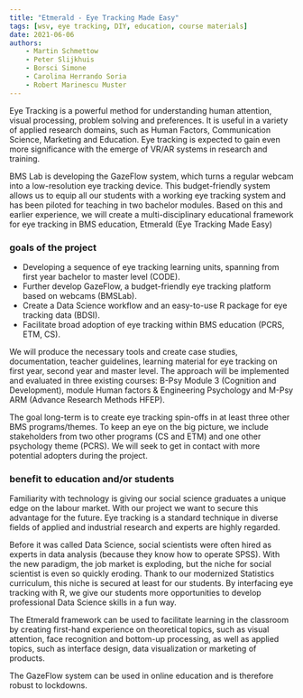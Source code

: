 ```yaml
---
title: "Etmerald - Eye Tracking Made Easy"
tags: [wsv, eye tracking, DIY, education, course materials]
date: 2021-06-06
authors:
    - Martin Schmettow
    - Peter Slijkhuis
    - Borsci Simone
    - Carolina Herrando Soria
    - Robert Marinescu Muster
---
```


Eye Tracking is a powerful method for understanding human attention, visual processing, problem solving and preferences. It is useful in a variety of applied research domains, such as Human Factors, Communication Science, Marketing and Education. Eye tracking is expected to gain even more significance with the emerge of VR/AR systems in research and training.

BMS Lab is developing the GazeFlow system, which turns a regular webcam into a low-resolution eye tracking device. This budget-friendly system allows us to equip all our students with a working eye tracking system and has been piloted for teaching in two bachelor modules. Based on this and earlier experience, we will create a multi-disciplinary educational framework for eye tracking in BMS education, Etmerald (Eye Tracking Made Easy)

### goals of the project

-   Developing a sequence of eye tracking learning units, spanning from first year bachelor to master level (CODE).
-   Further develop GazeFlow, a budget-friendly eye tracking platform based on webcams (BMSLab).
-   Create a Data Science workflow and an easy-to-use R package for eye tracking data (BDSI).
-   Facilitate broad adoption of eye tracking within BMS education (PCRS, ETM, CS).

We will produce the necessary tools and create case studies, documentation, teacher guidelines, learning material for eye tracking on first year, second year and master level. The approach will be implemented and evaluated in three existing courses: B-Psy Module 3 (Cognition and Development), module Human factors & Engineering Psychology and M-Psy ARM (Advance Research Methods HFEP).

The goal long-term is to create eye tracking spin-offs in at least three other BMS programs/themes. To keep an eye on the big picture, we include stakeholders from two other programs (CS and ETM) and one other psychology theme (PCRS). We will seek to get in contact with more potential adopters during the project.

### benefit to education and/or students

Familiarity with technology is giving our social science graduates a unique edge on the labour market. With our project we want to secure this advantage for the future. Eye tracking is a standard technique in diverse fields of applied and industrial research and experts are highly regarded.

Before it was called Data Science, social scientists were often hired as experts in data analysis (because they know how to operate SPSS). With the new paradigm, the job market is exploding, but the niche for social scientist is even so quickly eroding. Thank to our modernized Statistics curriculum, this niche is secured at least for our students. By interfacing eye tracking with R, we give our students more opportunities to develop professional Data Science skills in a fun way.

The Etmerald framework can be used to facilitate learning in the classroom by creating first-hand experience on theoretical topics, such as visual attention, face recognition and bottom-up processing, as well as applied topics, such as interface design, data visualization or marketing of products.

The GazeFlow system can be used in online education and is therefore robust to lockdowns.
